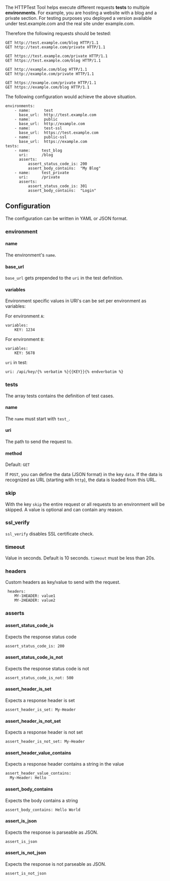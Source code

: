 The HTTPTest Tool helps execute different requests **tests** to multiple **environments**. For example, you are hosting a website with a blog and a private section. For testing purposes you deployed a version available under test.example.com and the real site under example.com.

Therefore the following requests should be tested:

    GET http://test.example.com/blog HTTP/1.1
    GET http://test.example.com/private HTTP/1.1
    
    GET https://test.example.com/private HTTP/1.1
    GET https://test.example.com/blog HTTP/1.1

    GET http://example.com/blog HTTP/1.1
    GET http://example.com/private HTTP/1.1
    
    GET https://example.com/private HTTP/1.1
    GET https://example.com/blog HTTP/1.1


The following configuration would achieve the above situation.

    environments:
        - name:      test
          base_url:  http://test.example.com
        - name:      public
          base_url:  http://example.com
        - name:      test-ssl
          base_url:  https://test.example.com
        - name:      public-ssl
          base_url:  https://example.com
    tests:
        - name:     test_blog
          uri:      /blog
          asserts:
              assert_status_code_is: 200
              assert_body_contains:  "My Blog"
        - name:     test_private
          uri:      /private
          asserts:
              assert_status_code_is: 301
              assert_body_contains:  "Login"

## Configuration

The configuration can be written in YAML or JSON format.

### environment

#### name

The environment's `name`.

#### base_url

`base_url` gets prepended to the `uri` in the test definition.

#### variables

Environment specific values in URI's can be set per environment as variables:

For environment `A`:

    variables:
        KEY: 1234

For environment `B`:

    variables:
        KEY: 5678

`uri` in test:

    uri: /api/key/{% verbatim %}{{KEY}}{% endverbatim %}

### tests

The array tests contains the definition of test cases.

#### name

The `name` must start with `test_`.

#### uri

The path to send the request to.

#### method

Default: `GET`

If `POST`, you can define the data (JSON format) in the key `data`. If the data is recognized as URL (starting with `http`), the data is loaded from this URL.

### skip

With the key `skip` the entire request or all requests to an environment will be skipped. A value is optional and can contain any reason.

### ssl_verify

`ssl_verify` disables SSL certificate check.

### timeout

Value in seconds. Default is 10 seconds. `timeout` must be less than 20s.

### headers

Custom headers as key/value to send with the request.

     headers:
        MY-1HEADER: value1
        MY-2HEADER: value2

### asserts

#### assert_status_code_is
Expects the response status code

    assert_status_code_is: 200

#### assert_status_code_is_not
Expects the response status code is not

    assert_status_code_is_not: 500

#### assert_header_is_set
Expects a response header is set

    assert_header_is_set: My-Header

#### assert_header_is_not_set
Expects a response header is not set

    assert_header_is_not_set: My-Header

#### assert_header_value_contains
Expects a response header contains a string in the value

    assert_header_value_contains:
      My-Header: Hello 

#### assert_body_contains
Expects the body contains a string

    assert_body_contains: Hello World

#### assert_is_json
Expects the response is parseable as JSON.

    assert_is_json

#### assert_is_not_json
Expects the response is not parseable as JSON.

    assert_is_not_json
